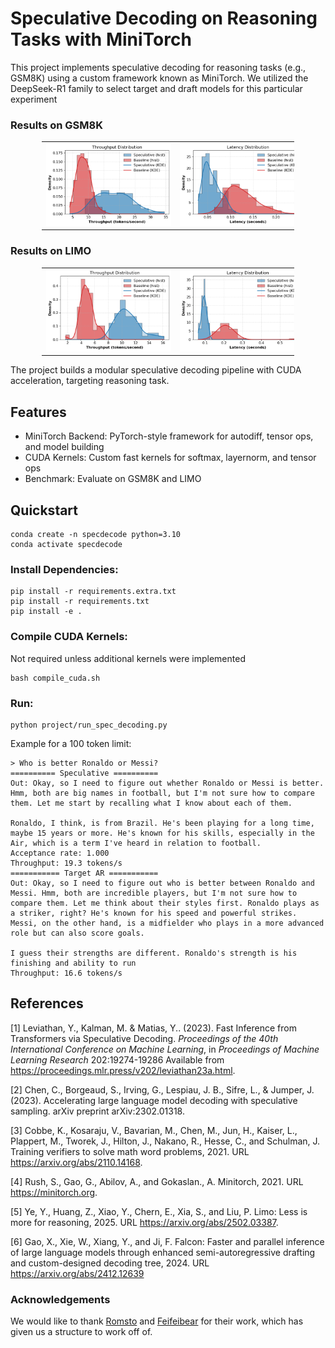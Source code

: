 # Speculative Decoding on Reasoning Tasks with MiniTorch

This project implements speculative decoding for reasoning tasks (e.g., GSM8K) using a custom framework known as MiniTorch. We utilized the DeepSeek-R1 family to select target and draft models for this particular experiment

### Results on GSM8K
<table style="width: 80%; margin-left: auto; margin-right: auto;">
  <tr>
    <td style="text-align: center;"><img src="imgs/gsm8k_throughput.png" style="max-width: 200px; max-height: 200px; height: auto; width: auto;"></td>
    <td style="text-align: center;"><img src="imgs/gsm8k_latency.png" style="max-width: 200px; max-height: 200px; height: auto; width: auto;"></td>
  </tr>
</table>

### Results on LIMO
<table style="width: 80%; margin-left: auto; margin-right: auto;">
  <tr>
    <td style="text-align: center;"><img src="imgs/limo_throughput.png" style="max-width: 200px; max-height: 200px; height: auto; width: auto;"></td>
    <td style="text-align: center;"><img src="imgs/limo_latency.png" style="max-width: 200px; max-height: 200px; height: auto; width: auto;"></td>
  </tr>
</table>

The project builds a modular speculative decoding pipeline with CUDA acceleration, targeting reasoning task.

## Features
- MiniTorch Backend: PyTorch-style framework for autodiff, tensor ops, and model building
- CUDA Kernels: Custom fast kernels for softmax, layernorm, and tensor ops
- Benchmark: Evaluate on GSM8K and LIMO

## Quickstart
```
conda create -n specdecode python=3.10
conda activate specdecode
```
### Install Dependencies:
```
pip install -r requirements.extra.txt
pip install -r requirements.txt
pip install -e .
```

### Compile CUDA Kernels:
Not required unless additional kernels were implemented
```
bash compile_cuda.sh
```

### Run:
```
python project/run_spec_decoding.py
```

Example for a 100 token limit:
```
> Who is better Ronaldo or Messi?
========== Speculative ==========
Out: Okay, so I need to figure out whether Ronaldo or Messi is better. Hmm, both are big names in football, but I'm not sure how to compare them. Let me start by recalling what I know about each of them.

Ronaldo, I think, is from Brazil. He's been playing for a long time, maybe 15 years or more. He's known for his skills, especially in the Air, which is a term I've heard in relation to football.
Acceptance rate: 1.000
Throughput: 19.3 tokens/s
=========== Target AR ===========
Out: Okay, so I need to figure out who is better between Ronaldo and Messi. Hmm, both are incredible players, but I'm not sure how to compare them. Let me think about their styles first. Ronaldo plays as a striker, right? He's known for his speed and powerful strikes. Messi, on the other hand, is a midfielder who plays in a more advanced role but can also score goals. 

I guess their strengths are different. Ronaldo's strength is his finishing and ability to run
Throughput: 16.6 tokens/s
```





## References
<a id="1">[1]</a> Leviathan, Y., Kalman, M. &amp; Matias, Y.. (2023). Fast Inference from Transformers via Speculative Decoding. <i>Proceedings of the 40th International Conference on Machine Learning</i>, in <i>Proceedings of Machine Learning Research</i> 202:19274-19286 Available from https://proceedings.mlr.press/v202/leviathan23a.html.

<a id="2">[2]</a> Chen, C., Borgeaud, S., Irving, G., Lespiau, J. B., Sifre, L., & Jumper, J. (2023). Accelerating large language model decoding with speculative sampling. arXiv preprint arXiv:2302.01318. 

<a id="3">[3]</a> Cobbe, K., Kosaraju, V., Bavarian, M., Chen, M., Jun, H., Kaiser, L., Plappert, M., Tworek, J., Hilton, J., Nakano, R., Hesse, C., and Schulman, J. Training verifiers to solve math word problems, 2021. URL https://arxiv.org/abs/2110.14168.

<a id="4">[4]</a> Rush, S., Gao, G., Abilov, A., and Gokaslan., A. Minitorch, 2021. URL https://minitorch.org.

<a id="5">[5]</a> Ye, Y., Huang, Z., Xiao, Y., Chern, E., Xia, S., and Liu, P. Limo: Less is more for reasoning, 2025. URL https://arxiv.org/abs/2502.03387.

<a id="6">[6]</a> Gao, X., Xie, W., Xiang, Y., and Ji, F. Falcon: Faster and parallel inference of large language models through enhanced semi-autoregressive drafting and custom-designed decoding tree, 2024. URL https://arxiv.org/abs/2412.12639

### Acknowledgements
We would like to thank [Romsto](https://github.com/romsto) and [Feifeibear](https://github.com/feifeibear) for their work, which has given us a structure to work off of.
